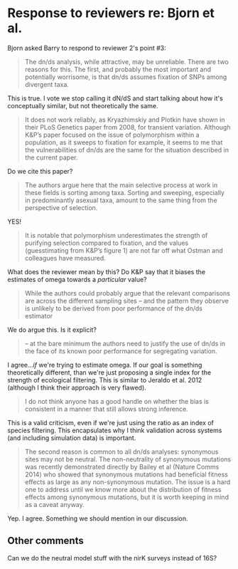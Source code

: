 Response to reviewers re: Bjorn et al.
=====

Bjorn asked Barry to respond to reviewer 2's point #3:

> The dn/ds analysis, while attractive, may be unreliable.
> There are two reasons for this.
> The first, and probably the most important and potentially worrisome, is that
> dn/ds assumes fixation of SNPs among divergent taxa.

This is true.
I vote we stop calling it dN/dS and start talking about how it's conceptually
similar, but not theoretically the same.

> It does not work reliably, as Kryazhimskiy and Plotkin have shown in their
> PLoS Genetics paper from 2008, for transient variation.
> Although K&P’s paper focused on the issue of polymorphism within a
> population, as it sweeps to fixation for example, it seems to me that the
> vulnerabilities of dn/ds are the same for the situation described in the
> current paper.

Do we cite this paper?

> The authors argue here that the main selective process at work in these
> fields is sorting among taxa.
> Sorting and sweeping, especially in predominantly asexual taxa, amount to the
> same thing from the perspective of selection.

YES!

> It is notable that polymorphism underestimates the strength of purifying
> selection compared to fixation, and the values (guesstimating from K&P’s
> figure 1) are not far off what Ostman and colleagues have measured.

What does the reviewer mean by this?
Do K&P say that it biases the estimates of omega towards a _particular_ value?

> While the authors could probably argue that the relevant comparisons are
> across the different sampling sites – and the pattern they observe is
> unlikely to be derived from poor performance of the dn/ds estimator

We do argue this.
Is it explicit?

> – at the
> bare minimum the authors need to justify the use of dn/ds in the face of its
> known poor performance for segregating variation.

I agree..._if_ we're trying to estimate omega.
If our goal is something theoretically different, than we're just proposing
a single index for the strength of ecological filtering.
This is similar to Jeraldo et al. 2012 (although I think their approach is
very flawed).

> I do not think anyone has a good handle on whether the bias is consistent in
> a manner that still allows strong inference.

This is a valid criticism, even if we're just using the ratio as an index
of species filtering.
This encapsulates why I think validation across systems (and
including simulation data) is important.

> The second reason is common to all dn/ds analyses: synonymous sites may not
> be neutral.
> The non-neutrality of synonymous mutations was recently demonstrated directly
> by Bailey et al (Nature Comms 2014) who showed that synonymous mutations had
> beneficial fitness effects as large as any non-synonymous mutation.
> The issue is a hard one to address until we know more about the distribution
> of fitness effects among synonymous mutations, but it is worth keeping in
> mind as a caveat anyway.

Yep.
I agree.
Something we should mention in our discussion.


## Other comments ##

Can we do the neutral model stuff with the nirK surveys instead of 16S?
